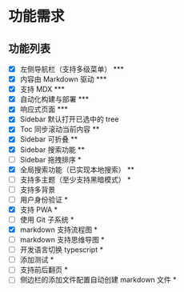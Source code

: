 # 功能需求

## 功能列表

- [x] 左侧导航栏（支持多级菜单） ***
- [x] 内容由 Markdown 驱动 ***
- [x] 支持 MDX ***
- [x] 自动化构建与部署 ***
- [x] 响应式页面 ***
- [x] Sidebar 默认打开已选中的 tree
- [x] Toc 同步滚动当前内容 **
- [x] Sidebar 可折叠 **
- [x] Sidebar 搜索功能 **
- [ ] Sidebar 拖拽排序 *
- [x] 全局搜索功能（已实现本地搜索） **
- [ ] 支持多主题（至少支持黑暗模式） *
- [ ] 支持多背景
- [ ] 用户身份验证 *
- [x] 支持 PWA *
- [ ] 使用 Git 子系统 *
- [x] markdown 支持流程图 *
- [ ] markdown 支持思维导图 *
- [ ] 开发语言切换 typescript *
- [ ] 添加测试 *
- [ ] 支持前后翻页 *
- [ ] 侧边栏的添加文件配置自动创建 markdown 文件 *
